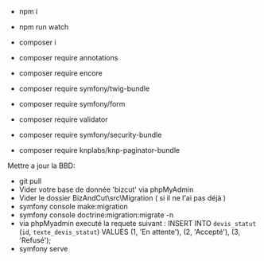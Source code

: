 - npm i
- npm run watch
- composer i


- composer require annotations
- composer require encore
- composer require symfony/twig-bundle

- composer require symfony/form
- composer require validator

- composer require symfony/security-bundle
- composer require knplabs/knp-paginator-bundle

Mettre a jour la BBD: 
 - git pull
 - Vider votre base de donnée 'bizcut' via phpMyAdmin
 - Vider le dossier BizAndCut\src\Migration ( si il ne l'ai pas déjà ) 
 - symfony console make:migration
 - symfony console doctrine:migration:migrate -n
 - via phpMyadmin executé la requete suivant : 
INSERT INTO `devis_statut` (`id`, `texte_devis_statut`) VALUES
(1, 'En attente'),
(2, 'Accepté'),
(3, 'Refusé');
 - symfony serve 
